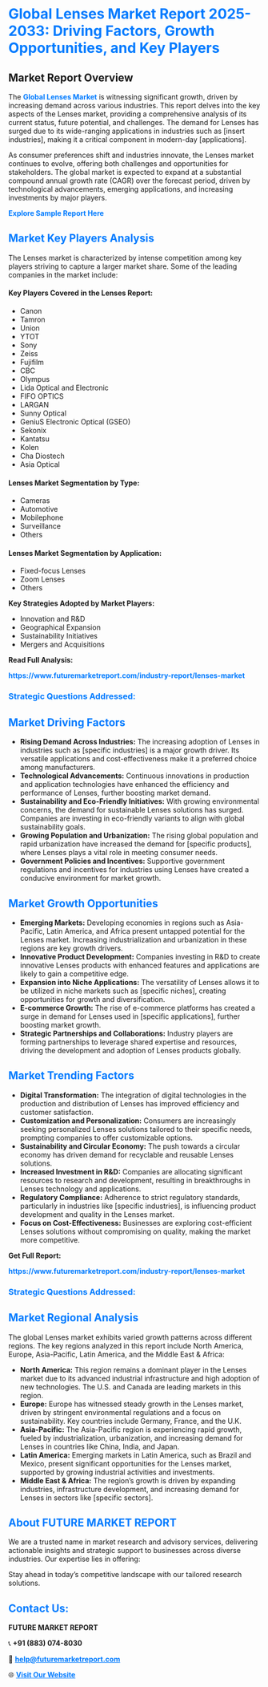 <h1 style="color: #007BFF;">Global Lenses Market Report 2025-2033: Driving Factors, Growth Opportunities, and Key Players</h1>

<section id="overview">
<h2>Market Report Overview</h2>
<p>The <a href="https://www.futuremarketreport.com/industry-report/lenses-market" style="color: #007BFF; text-decoration: none;"><strong>Global Lenses Market</strong></a> is witnessing significant growth, driven by increasing demand across various industries. This report delves into the key aspects of the Lenses market, providing a comprehensive analysis of its current status, future potential, and challenges. The demand for Lenses has surged due to its wide-ranging applications in industries such as [insert industries], making it a critical component in modern-day [applications].</p>
<p>As consumer preferences shift and industries innovate, the Lenses market continues to evolve, offering both challenges and opportunities for stakeholders. The global market is expected to expand at a substantial compound annual growth rate (CAGR) over the forecast period, driven by technological advancements, emerging applications, and increasing investments by major players.</p>
</section>

<section id="overview">
<p><a href="https://www.futuremarketreport.com/request-sample/reportId=26412" style="color: #007BFF; text-decoration: none;"><strong>Explore Sample Report Here</strong></a></p>
</section>

<section id="key-players">
<h2 style="color: #007BFF;">Market Key Players Analysis</h2>
<p>The Lenses market is characterized by intense competition among key players striving to capture a larger market share. Some of the leading companies in the market include:</p>
<h4>Key Players Covered in the Lenses Report:</h4>
<ul><li>Canon</li><li>Tamron</li><li>Union</li><li>YTOT</li><li>Sony</li><li>Zeiss</li><li>Fujifilm</li><li>CBC</li><li>Olympus</li><li>Lida Optical and Electronic</li><li>FIFO OPTICS</li><li>LARGAN</li><li>Sunny Optical</li><li>GeniuS Electronic Optical (GSEO)</li><li>Sekonix</li><li>Kantatsu</li><li>Kolen</li><li>Cha Diostech</li><li>Asia Optical</li></ul>
<h4>Lenses Market Segmentation by Type:</h4>
<ul><li>Cameras</li><li>Automotive</li><li>Mobilephone</li><li>Surveillance</li><li>Others</li></ul>

<h4>Lenses Market Segmentation by Application:</h4>
<ul><li>Fixed-focus Lenses</li><li>Zoom Lenses</li><li>Others</li></ul>
<p><strong>Key Strategies Adopted by Market Players:</strong></p>
<ul>
<li>Innovation and R&D</li>
<li>Geographical Expansion</li>
<li>Sustainability Initiatives</li>
<li>Mergers and Acquisitions</li>
</ul>
</section>

<section>
<p><strong>Read Full Analysis: </strong></p><a href="https://www.futuremarketreport.com/industry-report/lenses-market" style="color: #007BFF; text-decoration: none;"><strong>https://www.futuremarketreport.com/industry-report/lenses-market</strong></a>
<h3 style="color: #007BFF;">Strategic Questions Addressed:</h3>
</section>

<section id="driving-factors">
<h2 style="color: #007BFF;">Market Driving Factors</h2>
<ul>
<li><strong>Rising Demand Across Industries:</strong> The increasing adoption of Lenses in industries such as [specific industries] is a major growth driver. Its versatile applications and cost-effectiveness make it a preferred choice among manufacturers.</li>
<li><strong>Technological Advancements:</strong> Continuous innovations in production and application technologies have enhanced the efficiency and performance of Lenses, further boosting market demand.</li>
<li><strong>Sustainability and Eco-Friendly Initiatives:</strong> With growing environmental concerns, the demand for sustainable Lenses solutions has surged. Companies are investing in eco-friendly variants to align with global sustainability goals.</li>
<li><strong>Growing Population and Urbanization:</strong> The rising global population and rapid urbanization have increased the demand for [specific products], where Lenses plays a vital role in meeting consumer needs.</li>
<li><strong>Government Policies and Incentives:</strong> Supportive government regulations and incentives for industries using Lenses have created a conducive environment for market growth.</li>
</ul>
</section>

<section id="growth-opportunities">
<h2 style="color: #007BFF;">Market Growth Opportunities</h2>
<ul>
<li><strong>Emerging Markets:</strong> Developing economies in regions such as Asia-Pacific, Latin America, and Africa present untapped potential for the Lenses market. Increasing industrialization and urbanization in these regions are key growth drivers.</li>
<li><strong>Innovative Product Development:</strong> Companies investing in R&D to create innovative Lenses products with enhanced features and applications are likely to gain a competitive edge.</li>
<li><strong>Expansion into Niche Applications:</strong> The versatility of Lenses allows it to be utilized in niche markets such as [specific niches], creating opportunities for growth and diversification.</li>
<li><strong>E-commerce Growth:</strong> The rise of e-commerce platforms has created a surge in demand for Lenses used in [specific applications], further boosting market growth.</li>
<li><strong>Strategic Partnerships and Collaborations:</strong> Industry players are forming partnerships to leverage shared expertise and resources, driving the development and adoption of Lenses products globally.</li>
</ul>
</section>

<section id="trending-factors">
<h2 style="color: #007BFF;">Market Trending Factors</h2>
<ul>
<li><strong>Digital Transformation:</strong> The integration of digital technologies in the production and distribution of Lenses has improved efficiency and customer satisfaction.</li>
<li><strong>Customization and Personalization:</strong> Consumers are increasingly seeking personalized Lenses solutions tailored to their specific needs, prompting companies to offer customizable options.</li>
<li><strong>Sustainability and Circular Economy:</strong> The push towards a circular economy has driven demand for recyclable and reusable Lenses solutions.</li>
<li><strong>Increased Investment in R&D:</strong> Companies are allocating significant resources to research and development, resulting in breakthroughs in Lenses technology and applications.</li>
<li><strong>Regulatory Compliance:</strong> Adherence to strict regulatory standards, particularly in industries like [specific industries], is influencing product development and quality in the Lenses market.</li>
<li><strong>Focus on Cost-Effectiveness:</strong> Businesses are exploring cost-efficient Lenses solutions without compromising on quality, making the market more competitive.</li>
</ul>
</section>

<section>
<p><strong>Get Full Report: </strong></p><a href="https://www.futuremarketreport.com/industry-report/lenses-market" style="color: #007BFF; text-decoration: none;"><strong>https://www.futuremarketreport.com/industry-report/lenses-market</strong></a>
<h3 style="color: #007BFF;">Strategic Questions Addressed:</h3>
</section>


<section id="regional-analysis">
<h2 style="color: #007BFF;">Market Regional Analysis</h2>
<p>The global Lenses market exhibits varied growth patterns across different regions. The key regions analyzed in this report include North America, Europe, Asia-Pacific, Latin America, and the Middle East & Africa:</p>
<ul>
<li><strong>North America:</strong> This region remains a dominant player in the Lenses market due to its advanced industrial infrastructure and high adoption of new technologies. The U.S. and Canada are leading markets in this region.</li>
<li><strong>Europe:</strong> Europe has witnessed steady growth in the Lenses market, driven by stringent environmental regulations and a focus on sustainability. Key countries include Germany, France, and the U.K.</li>
<li><strong>Asia-Pacific:</strong> The Asia-Pacific region is experiencing rapid growth, fueled by industrialization, urbanization, and increasing demand for Lenses in countries like China, India, and Japan.</li>
<li><strong>Latin America:</strong> Emerging markets in Latin America, such as Brazil and Mexico, present significant opportunities for the Lenses market, supported by growing industrial activities and investments.</li>
<li><strong>Middle East & Africa:</strong> The region’s growth is driven by expanding industries, infrastructure development, and increasing demand for Lenses in sectors like [specific sectors].</li>
</ul>
</section>

<footer>
<h2 style="color: #007BFF;">About FUTURE MARKET REPORT</h2>
<p>We are a trusted name in market research and advisory services, delivering actionable insights and strategic support to businesses across diverse industries. Our expertise lies in offering:</p>

<p>Stay ahead in today’s competitive landscape with our tailored research solutions.</p>

<h2 style="color: #007BFF;">Contact Us:</h2>
<p><strong>FUTURE MARKET REPORT</strong></p>
<p>📞 <strong>+91 (883) 074-8030</strong></p>
<p>📧 <strong><a href="mailto:help@futuremarketreport.com" style="color: #007BFF;">help@futuremarketreport.com</a></strong></p>
<p>🌐 <strong><a href="https://www.futuremarketreport.com/" style="color: #007BFF;">Visit Our Website</a></strong></p>
</footer>